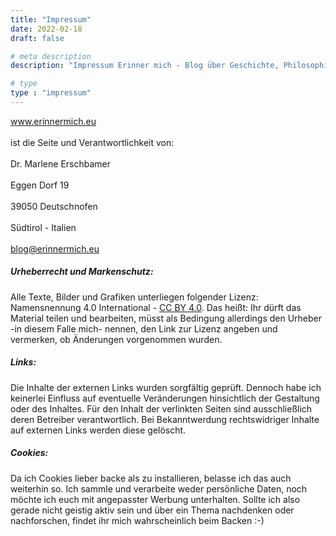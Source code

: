 ```yaml
---
title: "Impressum"
date: 2022-02-18
draft: false

# meta description
description: "Impressum Erinner mich - Blog über Geschichte, Philosophie und welche Rollen Frauen dabei eingenommen haben bzw. nehmen"

# type
type : "impressum"
---
```


www.erinnermich.eu <br>  
ist die Seite und Verantwortlichkeit von: <br>  
Dr. Marlene Erschbamer <br>  
Eggen Dorf 19 <br>  
39050 Deutschnofen <br>  
Südtirol - Italien <br>  
blog@erinnermich.eu 

##### Urheberrecht und Markenschutz:
Alle Texte, Bilder und Grafiken unterliegen folgender Lizenz:
Namensnennung 4.0 International - [CC BY 4.0](https://creativecommons.org/licenses/by/4.0/deed.de). Das heißt: Ihr dürft das Material teilen und bearbeiten, müsst als Bedingung allerdings den Urheber -in diesem Falle mich- nennen, den Link zur Lizenz angeben und vermerken, ob Änderungen vorgenommen wurden.


##### Links:
Die Inhalte der externen Links wurden sorgfältig geprüft. Dennoch habe ich keinerlei Einfluss auf eventuelle Veränderungen hinsichtlich der Gestaltung oder des Inhaltes. Für den Inhalt der verlinkten Seiten sind ausschließlich deren Betreiber verantwortlich. Bei Bekanntwerdung rechtswidriger Inhalte auf externen Links werden diese gelöscht.


##### Cookies:
Da ich Cookies lieber backe als zu installieren, belasse ich das auch weiterhin so. Ich sammle und verarbeite weder persönliche Daten, noch möchte ich euch mit angepasster Werbung unterhalten. Sollte ich also gerade nicht geistig aktiv sein und über ein Thema nachdenken oder nachforschen, findet ihr mich wahrscheinlich beim Backen :-) 
